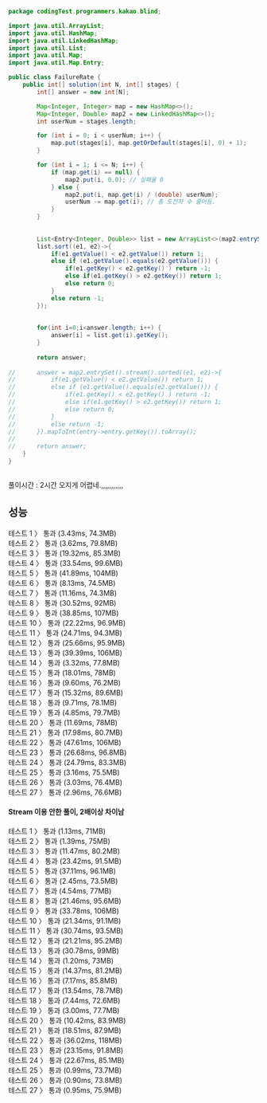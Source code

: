 ``` java
package codingTest.programmers.kakao.blind;

import java.util.ArrayList;
import java.util.HashMap;
import java.util.LinkedHashMap;
import java.util.List;
import java.util.Map;
import java.util.Map.Entry;

public class FailureRate {
	public int[] solution(int N, int[] stages) {
		int[] answer = new int[N];

		Map<Integer, Integer> map = new HashMap<>();
		Map<Integer, Double> map2 = new LinkedHashMap<>();
		int userNum = stages.length;

		for (int i = 0; i < userNum; i++) {
			map.put(stages[i], map.getOrDefault(stages[i], 0) + 1);
		}

		for (int i = 1; i <= N; i++) {
			if (map.get(i) == null) {
				map2.put(i, 0.0); // 실패율 0
			} else {
				map2.put(i, map.get(i) / (double) userNum);
				userNum -= map.get(i); // 총 도전자 수 줄어듬.
			}
		}
		
		
		List<Entry<Integer, Double>> list = new ArrayList<>(map2.entrySet());
		list.sort((e1, e2)->{
			if(e1.getValue() < e2.getValue()) return 1;
			else if (e1.getValue().equals(e2.getValue())) {
				if(e1.getKey() < e2.getKey() ) return -1;
				else if(e1.getKey() > e2.getKey()) return 1;
				else return 0;
			}
			else return -1;
		});
		
		
		for(int i=0;i<answer.length; i++) {
			answer[i] = list.get(i).getKey();
		}
		
		return answer;
		
//		answer = map2.entrySet().stream().sorted((e1, e2)->{
//			if(e1.getValue() < e2.getValue()) return 1;
//			else if (e1.getValue().equals(e2.getValue())) {
//				if(e1.getKey() < e2.getKey() ) return -1;
//				else if(e1.getKey() > e2.getKey()) return 1;
//				else return 0;
//			}
//			else return -1;
//		}).mapToInt(entry->entry.getKey()).toArray();
//		
//		return answer;
	}
}
 
```  

풀이시간 : 2시간 오지게 어렵네.,,,,,,,,,,,  

## 성능
테스트 1 〉	통과 (3.43ms, 74.3MB)  
테스트 2 〉	통과 (3.62ms, 79.8MB)  
테스트 3 〉	통과 (19.32ms, 85.3MB)  
테스트 4 〉	통과 (33.54ms, 99.6MB)  
테스트 5 〉	통과 (41.89ms, 104MB)  
테스트 6 〉	통과 (8.13ms, 74.5MB)  
테스트 7 〉	통과 (11.16ms, 74.3MB)  
테스트 8 〉	통과 (30.52ms, 92MB)  
테스트 9 〉	통과 (38.85ms, 107MB)  
테스트 10 〉	통과 (22.22ms, 96.9MB)  
테스트 11 〉	통과 (24.71ms, 94.3MB)  
테스트 12 〉	통과 (25.66ms, 95.9MB)  
테스트 13 〉	통과 (39.39ms, 106MB)  
테스트 14 〉	통과 (3.32ms, 77.8MB)  
테스트 15 〉	통과 (18.01ms, 78MB)  
테스트 16 〉	통과 (9.60ms, 76.2MB)  
테스트 17 〉	통과 (15.32ms, 89.6MB)  
테스트 18 〉	통과 (9.71ms, 78.1MB)  
테스트 19 〉	통과 (4.85ms, 79.7MB)  
테스트 20 〉	통과 (11.69ms, 78MB)  
테스트 21 〉	통과 (17.98ms, 80.7MB)  
테스트 22 〉	통과 (47.61ms, 106MB)  
테스트 23 〉	통과 (26.68ms, 96.8MB)  
테스트 24 〉	통과 (24.79ms, 83.3MB)  
테스트 25 〉	통과 (3.16ms, 75.5MB)   
테스트 26 〉	통과 (3.03ms, 76.4MB)  
테스트 27 〉	통과 (2.96ms, 76.6MB)   
 
#### Stream 이용 안한 풀이, 2배이상 차이남
테스트 1 〉	통과 (1.13ms, 71MB)  
테스트 2 〉	통과 (1.39ms, 75MB)  
테스트 3 〉	통과 (11.47ms, 80.2MB)  
테스트 4 〉	통과 (23.42ms, 91.5MB)  
테스트 5 〉	통과 (37.11ms, 96.1MB)  
테스트 6 〉	통과 (2.45ms, 73.5MB)  
테스트 7 〉	통과 (4.54ms, 77MB)  
테스트 8 〉	통과 (21.46ms, 95.6MB)  
테스트 9 〉	통과 (33.78ms, 106MB)  
테스트 10 〉	통과 (21.34ms, 91.1MB)  
테스트 11 〉	통과 (30.74ms, 93.5MB)  
테스트 12 〉	통과 (21.21ms, 95.2MB)  
테스트 13 〉	통과 (30.78ms, 99MB)  
테스트 14 〉	통과 (1.20ms, 73MB)  
테스트 15 〉	통과 (14.37ms, 81.2MB)  
테스트 16 〉	통과 (7.17ms, 85.8MB)  
테스트 17 〉	통과 (13.54ms, 78.7MB)  
테스트 18 〉	통과 (7.44ms, 72.6MB)  
테스트 19 〉	통과 (3.00ms, 77.7MB)  
테스트 20 〉	통과 (10.42ms, 83.9MB)  
테스트 21 〉	통과 (18.51ms, 87.9MB)  
테스트 22 〉	통과 (36.02ms, 118MB)  
테스트 23 〉	통과 (23.15ms, 91.8MB)  
테스트 24 〉	통과 (22.67ms, 85.1MB)  
테스트 25 〉	통과 (0.99ms, 73.7MB)  
테스트 26 〉	통과 (0.90ms, 73.8MB)  
테스트 27 〉	통과 (0.95ms, 75.9MB)  
